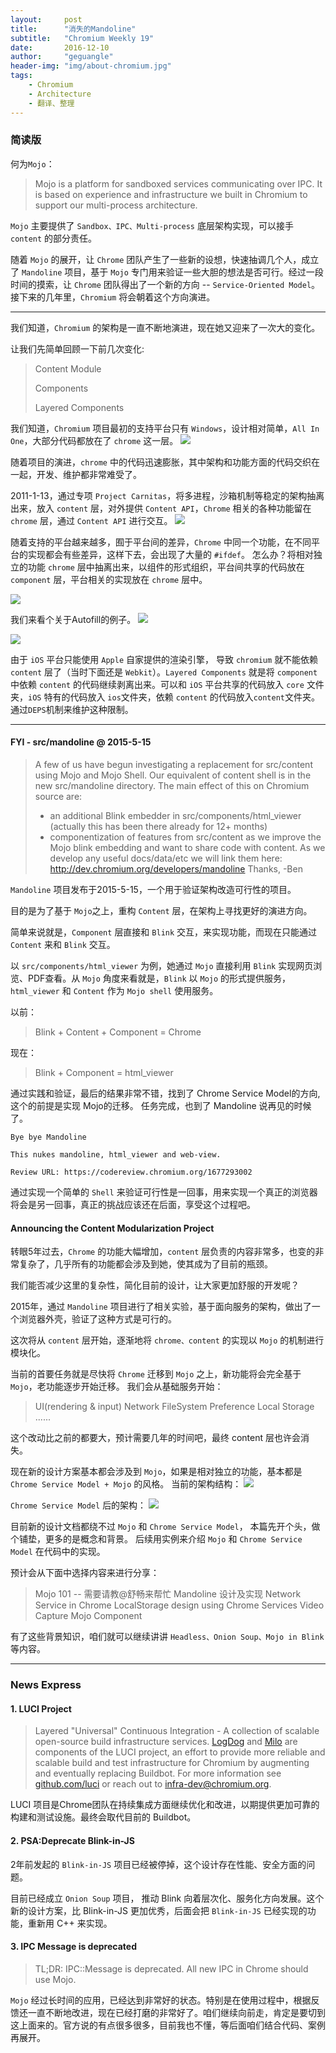 ```yaml
---
layout:     post
title:      "消失的Mandoline"
subtitle:   "Chromium Weekly 19"
date:       2016-12-10
author:     "geguangle"
header-img: "img/about-chromium.jpg"
tags:
    - Chromium
    - Architecture
    - 翻译、整理
---
```


### 简读版
何为```Mojo```：
> Mojo is a platform for sandboxed services communicating over IPC. It is based on experience and infrastructure we built in Chromium to support our multi-process architecture.

```Mojo``` 主要提供了 ```Sandbox、IPC、Multi-process``` 底层架构实现，可以接手 ```content``` 的部分责任。

随着 ```Mojo``` 的展开，让 ```Chrome``` 团队产生了一些新的设想，快速抽调几个人，成立了 ```Mandoline``` 项目，基于 ```Mojo``` 专门用来验证一些大胆的想法是否可行。经过一段时间的摸索，让 ```Chrome``` 团队得出了一个新的方向 -- ```Service-Oriented Model```。接下来的几年里，```Chromium``` 将会朝着这个方向演进。


----------

我们知道，```Chromium``` 的架构是一直不断地演进，现在她又迎来了一次大的变化。

让我们先简单回顾一下前几次变化:
> Content Module
> 
> Components
> 
> Layered Components

我们知道，```Chromium``` 项目最初的支持平台只有 ```Windows```，设计相对简单，```All In One```，大部分代码都放在了 ```chrome``` 这一层。
![](http://i.imgur.com/Xqr4Vx6.png)

随着项目的演进，```chrome``` 中的代码迅速膨胀，其中架构和功能方面的代码交织在一起，开发、维护都非常难受了。

2011-1-13，通过专项 ```Project Carnitas```，将多进程，沙箱机制等稳定的架构抽离出来，放入 ```content``` 层，对外提供 ```Content API```，```Chrome``` 相关的各种功能留在 ```chrome``` 层，通过 ```Content API``` 进行交互。
![](http://i.imgur.com/Yi6R0hv.jpg)

随着支持的平台越来越多，囿于平台间的差异，```Chrome``` 中同一个功能，在不同平台的实现都会有些差异，这样下去，会出现了大量的 ```#ifdef```。 怎么办？将相对独立的功能 ```chrome``` 层中抽离出来，以组件的形式组织，平台间共享的代码放在 ```component``` 层，平台相关的实现放在 ```chrome``` 层中。

![](http://i.imgur.com/FR34DTm.jpg)

我们来看个关于Autofill的例子。
![](http://i.imgur.com/pD2ovZd.jpg)

![](http://i.imgur.com/iWux7w5.jpg)

由于 ```iOS``` 平台只能使用 ```Apple``` 自家提供的渲染引擎， 导致 ```chromium``` 就不能依赖 ```content``` 层了（当时下面还是 ```Webkit```）。```Layered Components``` 就是将 ```component``` 中依赖 ```content``` 的代码继续剥离出来。可以和 ```iOS``` 平台共享的代码放入 ```core``` 文件夹，```iOS``` 特有的代码放入 ```ios```文件夹，依赖 ```content``` 的代码放入```content```文件夹。
通过```DEPS```机制来维护这种限制。

----------

#### FYI - src/mandoline @ 2015-5-15 
> A few of us have begun investigating a replacement for src/content using Mojo and Mojo Shell. Our equivalent of content shell is in the new src/mandoline directory.
> The main effect of this on Chromium source are:
> - an additional Blink embedder in src/components/html_viewer (actually this has been there already for 12+ months)
> - componentization of features from src/content as we improve the Mojo blink embedding and want to share code with content.
> As we develop any useful docs/data/etc we will link them here:
> http://dev.chromium.org/developers/mandoline
> Thanks,
> -Ben

```Mandoline``` 项目发布于2015-5-15，一个用于验证架构改造可行性的项目。

目的是为了基于 ```Mojo```之上，重构 ```Content``` 层，在架构上寻找更好的演进方向。

简单来说就是，```Component``` 层直接和 ```Blink``` 交互，来实现功能，而现在只能通过 ```Content``` 来和 ```Blink``` 交互。

以 ```src/components/html_viewer``` 为例，她通过 ```Mojo``` 直接利用 ```Blink``` 实现网页浏览、PDF查看。从 ```Mojo``` 角度来看就是，```Blink``` 以 ```Mojo``` 的形式提供服务， ```html_viewer``` 和 ```Content``` 作为 ```Mojo shell``` 使用服务。

以前：
> Blink + Content + Component = Chrome

现在：
> Blink + Component = html_viewer

通过实践和验证，最后的结果非常不错，找到了 Chrome Service Model的方向,这个的前提是实现 Mojo的迁移。
任务完成，也到了 Mandoline 说再见的时候了。

```
Bye bye Mandoline

This nukes mandoline, html_viewer and web-view.

Review URL: https://codereview.chromium.org/1677293002
```
通过实现一个简单的 ```Shell``` 来验证可行性是一回事，用来实现一个真正的浏览器将会是另一回事，真正的挑战应该还在后面，享受这个过程吧。

#### Announcing the Content Modularization Project

转眼5年过去，```Chrome``` 的功能大幅增加，```content``` 层负责的内容非常多，也变的非常复杂了，几乎所有的功能都会涉及到她，使其成为了目前的瓶颈。

我们能否减少这里的复杂性，简化目前的设计，让大家更加舒服的开发呢？

2015年，通过 ```Mandoline``` 项目进行了相关实验，基于面向服务的架构，做出了一个浏览器外壳，验证了这种方式是可行的。

这次将从 ```content``` 层开始，逐渐地将 ```chrome、content``` 的实现以 ```Mojo``` 的机制进行模块化。

当前的首要任务就是尽快将 ```Chrome``` 迁移到 ```Mojo``` 之上，新功能将会完全基于 ```Mojo```，老功能逐步开始迁移。
我们会从基础服务开始：
> UI(rendering & input)
> Network
> FileSystem
> Preference
> Local Storage
> ......

这个改动比之前的都要大，预计需要几年的时间吧，最终 content 层也许会消失。

现在新的设计方案基本都会涉及到 ```Mojo```，如果是相对独立的功能，基本都是 ```Chrome Service Model + Mojo``` 的风格。
当前的架构结构：
![](http://i.imgur.com/lVr13wi.png)

```Chrome Service Model``` 后的架构：
![](http://i.imgur.com/8RqeXOK.png)

目前新的设计文档都绕不过 ```Mojo``` 和 ```Chrome Service Model```， 本篇先开个头，做个铺垫，更多的是概念和背景。
后续用实例来介绍  ```Mojo``` 和 ```Chrome Service Model``` 在代码中的实现。

预计会从下面中选择内容来进行分享：
> Mojo 101 -- 需要请教@舒畅来帮忙
> Mandoline 设计及实现
> Network Service in Chrome
> LocalStorage design using Chrome Services
> Video Capture Mojo Component


有了这些背景知识，咱们就可以继续讲讲 ```Headless、Onion Soup、Mojo in Blink```等内容。

----------

### News Express

#### 1. LUCI Project

> Layered "Universal" Continuous Integration - A collection of scalable open-source build infrastructure services.
> [LogDog](https://luci-logdog.appspot.com/) and [Milo](https://luci-milo.appspot.com/) are components of the LUCI project, an effort to provide more reliable and scalable build and test infrastructure for Chromium by augmenting and eventually replacing Buildbot. For more information see [github.com/luci](http://github.com/luci) or reach out to [infra-dev@chromium.org](infra-dev@chromium.org).

LUCI 项目是Chrome团队在持续集成方面继续优化和改进，以期提供更加可靠的构建和测试设施。最终会取代目前的 Buildbot。


#### 2. PSA:Deprecate Blink-in-JS
2年前发起的 ```Blink-in-JS``` 项目已经被停掉，这个设计存在性能、安全方面的问题。

目前已经成立 ```Onion Soup``` 项目， 推动 Blink 向着层次化、服务化方向发展。这个新的设计方案，比 Blink-in-JS 更加优秀，后面会把 ```Blink-in-JS``` 已经实现的功能，重新用 C++ 来实现。

#### 3. IPC Message is deprecated
>TL;DR: IPC::Message is deprecated. All new IPC in Chrome should use Mojo.
>
```Mojo``` 经过长时间的应用，已经达到非常好的状态。特别是在使用过程中，根据反馈还一直不断地改进，现在已经打磨的非常好了。咱们继续向前走，肯定是要切到这上面来的。官方说的有点很多很多，目前我也不懂，等后面咱们结合代码、案例再展开。
